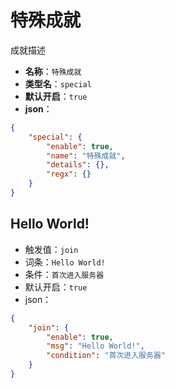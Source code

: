 # 特殊成就

成就描述

- **名称**：`特殊成就`
- **类型名**：`special`
- **默认开启**：`true`
- **json**：

```json
{
	"special": {
		"enable": true,
		"name": "特殊成就",
		"details": {},
		"regx": {}
	}
}
```




## Hello World!

- 触发值：`join`
- 词条：`Hello World!`
- 条件：`首次进入服务器`
- 默认开启：`true`
- json：

```json
{
	"join": {
		"enable": true,
		"msg": "Hello World!",
		"condition": "首次进入服务器"
	}
}
```


